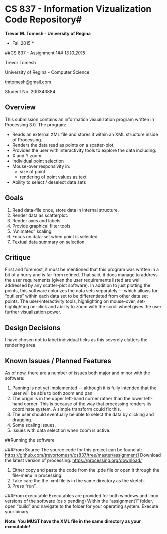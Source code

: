 # CS 837 - Information Vizualization Code Repository#
**Trevor M. Tomesh - University of Regina**

* Fall 2015 * 

##CS 837 - Assignment 1##
*13.10.2015*

Trevor Tomesh

University of Regina - Computer Science

tmtomesh@gmail.com 

Student No. 200343884 

Overview
--------
This submission contains an information visualization program written in Processing 3.0. The program:
+ Reads an external XML file and stores it within an XML structure inside of Processing.
+ Renders the data read as points on a scatter-plot. 
+ Provides the user with interactivity tools to explore the data including:
+ X and Y zoom
+ Individual point selection
+ Mouse-over responsivity in:
  + size of point
  + rendering of point values as text
+ Ability to select / deselect data sets

Goals
-----
1. Read data-file once, store data in internal structure.
2. Render data as scatterplot.
3. Render axes and labels
4. Provide graphical filter tools
5. “Animated” scaling. 
6. Focus on data-set when point is selected.
7. Textual data summary on selection.

Critique
----------
First and foremost, it must be mentioned that this program was written in a bit of a hurry and is far from refined. That said, it does manage to address the user requirements (given the user requirements listed are well addressed by any scatter-plot software).
In addition to just plotting the points, this software colorizes the data sets separately -- which allows for “outliers” within each data set to be differentiated from other data set points. 
The user-interactivity tools, highlighting on mouse-over, set-highlighting on-click and ability to zoom with the scroll wheel gives the user further visualization power. 

Design Decisions
--------------
I have chosen not to label individual ticks as this severely clutters the rendering area

Known Issues / Planned Features
---------------------------------
As of now, there are a number of issues both major and minor with the software: 
1. Panning is not yet implemented -- although it is fully intended that the user will be able to both zoom and pan. 
2. The origin is in the upper left-hand corner rather than the lower left-hand corner. This is because of the way that processing renders its coordinate system. A simple transform could fix this.
3. The user should eventually be able to select the data by clicking and dragging. 
4. Some scaling issues. 
5. Issues with data selection when zoom is active.

##Running the software

###From Source
The source code for this project can be found at: https://github.com/trevortomesh/cs837/tree/master/assignment1
Download the latest version of processing: https://processing.org/download/

1. Either copy and paste the code from the .pde file or open it through the file-menu in processing. 
2. Take care the the .xml file is in the same directory as the sketch. 
3. Press “run”. 

###From executable
Executables are provided for both windows and linux versions of the software (os x pending) 
Within the “assignment1” folder, open “build” and navigate to the folder for your operating system.
Execute your binary. 

**Note: You MUST have the XML file in the same directory as your executable!**

